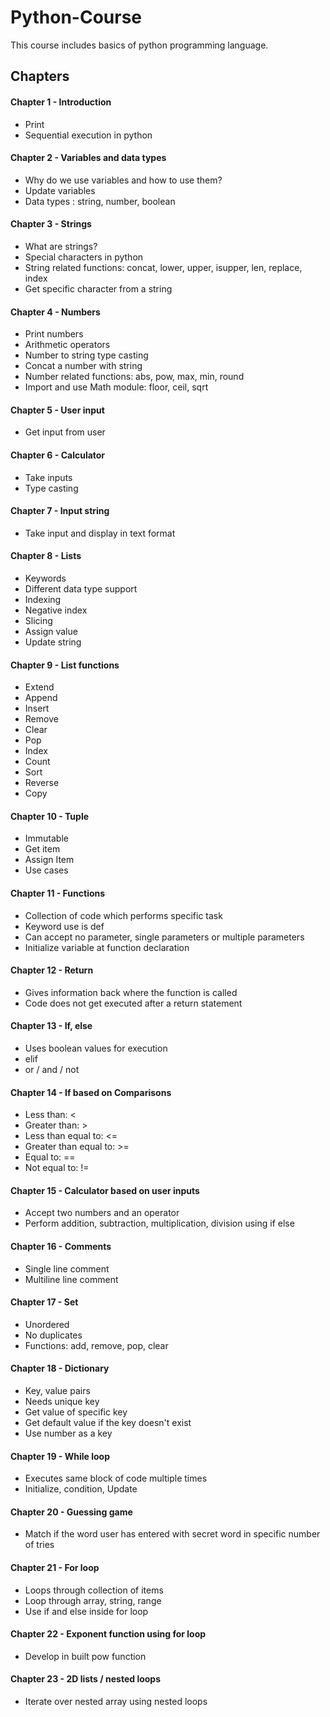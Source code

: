 # Python-Course

This course includes basics of python programming language.

## Chapters

#### Chapter 1 - Introduction

- Print
- Sequential execution in python

#### Chapter 2 - Variables and data types

- Why do we use variables and how to use them?
- Update variables
- Data types : string, number, boolean

#### Chapter 3 - Strings

- What are strings?
- Special characters in python
- String related functions: concat, lower, upper, isupper, len, replace, index
- Get specific character from a string

#### Chapter 4 - Numbers

- Print numbers
- Arithmetic operators
- Number to string type casting
- Concat a number with string
- Number related functions: abs, pow, max, min, round
- Import and use Math module: floor, ceil, sqrt

#### Chapter 5 - User input

- Get input from user

#### Chapter 6 - Calculator

- Take inputs
- Type casting

#### Chapter 7 - Input string

- Take input and display in text format

#### Chapter 8 - Lists

- Keywords
- Different data type support
- Indexing
- Negative index
- Slicing
- Assign value
- Update string

#### Chapter 9 - List functions

- Extend
- Append
- Insert
- Remove
- Clear
- Pop
- Index
- Count
- Sort
- Reverse
- Copy

#### Chapter 10 - Tuple

- Immutable
- Get item
- Assign Item
- Use cases

#### Chapter 11 - Functions

- Collection of code which performs specific task
- Keyword use is def
- Can accept no parameter, single parameters or multiple parameters
- Initialize variable at function declaration

#### Chapter 12 - Return

- Gives information back where the function is called
- Code does not get executed after a return statement

#### Chapter 13 - If, else

- Uses boolean values for execution
- elif
- or / and / not

#### Chapter 14 - If based on Comparisons

- Less than: <
- Greater than: >
- Less than equal to: <=
- Greater than equal to: >=
- Equal to: ==
- Not equal to: !=

#### Chapter 15 - Calculator based on user inputs

- Accept two numbers and an operator
- Perform addition, subtraction, multiplication, division using if else

#### Chapter 16 - Comments

- Single line comment
- Multiline line comment

#### Chapter 17 - Set

- Unordered
- No duplicates
- Functions: add, remove, pop, clear

#### Chapter 18 - Dictionary

- Key, value pairs
- Needs unique key
- Get value of specific key
- Get default value if the key doesn't exist
- Use number as a key

#### Chapter 19 - While loop

- Executes same block of code multiple times
- Initialize, condition, Update

#### Chapter 20 - Guessing game

- Match if the word user has entered with secret word in specific number of tries

#### Chapter 21 - For loop

- Loops through collection of items
- Loop through array, string, range
- Use if and else inside for loop

#### Chapter 22 - Exponent function using for loop

- Develop in built pow function

#### Chapter 23 - 2D lists / nested loops

- Iterate over nested array using nested loops
